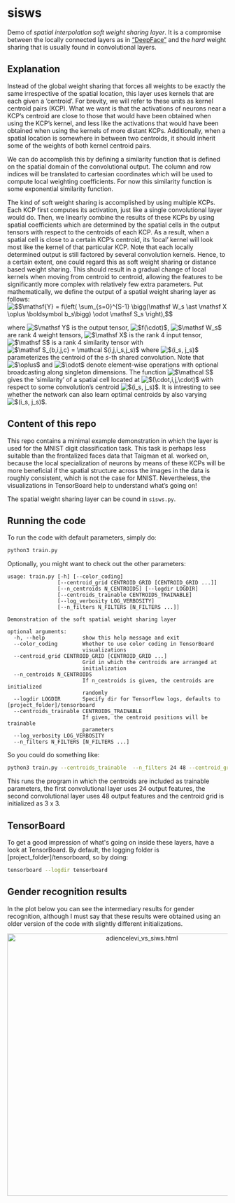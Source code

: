 sisws
=====

Demo of *spatial interpolation soft weight sharing layer*. It is a
compromise between the locally connected layers as in
[“DeepFace”](https://research.fb.com/wp-content/uploads/2016/11/deepface-closing-the-gap-to-human-level-performance-in-face-verification.pdf)
and the *hard* weight sharing that is usually found in convolutional
layers.

Explanation
-----------

Instead of the global weight sharing that forces all weights to be
exactly the same irrespective of the spatial location, this layer uses
kernels that are each given a ’centroid’. For brevity, we will refer to
these units as kernel centroid pairs (KCP). What we want is that the
activations of neurons near a KCP’s centroid are close to those that
would have been obtained when using the KCP’s kernel, and less like the
activations that would have been obtained when using the kernels of more
distant KCPs. Additionally, when a spatial location is somewhere in
between two centroids, it should inherit some of the weights of both
kernel centroid pairs.

We can do accomplish this by defining a similarity function that is
defined on the spatial domain of the convolutional output. The column
and row indices will be translated to cartesian coordinates which will
be used to compute local weighting coefficients. For now this similarity
function is some exponential similarity function.

The kind of soft weight sharing is accomplished by using multiple KCPs.
Each KCP first computes its activation, just like a single convolutional
layer would do. Then, we linearly combine the results of these KCPs by
using spatial coefficients which are determined by the spatial cells in
the output tensors with respect to the centroids of each KCP. As a
result, when a spatial cell is close to a certain KCP’s centroid, its
‘local’ kernel will look most like the kernel of that particular KCP.
Note that each locally determined output is still factored by several
convolution kernels. Hence, to a certain extent, one could regard this
as soft weight sharing or distance based weight sharing. This should
result in a gradual change of local kernels when moving from centroid to
centroid, allowing the features to be significantly more complex with
relatively few extra parameters. Put mathematically, we define the
output of a spatial weight sharing layer as follows:
<img src="https://latex.codecogs.com/gif.latex?$$\mathsf{Y}&space;=&space;f\left(&space;\sum_{s=0}^{S-1}&space;\bigg(\mathsf&space;W_s&space;\ast&space;\mathsf&space;X&space;\oplus&space;\boldsymbol&space;b_s\bigg)&space;\odot&space;\mathsf&space;S_s&space;\right),$$" title="$$\mathsf{Y} = f\left( \sum_{s=0}^{S-1} \bigg(\mathsf W_s \ast \mathsf X \oplus \boldsymbol b_s\bigg) \odot \mathsf S_s \right),$$" /> 

where <img src="https://latex.codecogs.com/gif.latex?$\mathsf&space;Y$" title="$\mathsf Y$" />
 is the output tensor, 
 <img src="https://latex.codecogs.com/gif.latex?$f(\cdot)$" title="$f(\cdot)$" />, 
  <img src="https://latex.codecogs.com/gif.latex?$\mathsf&space;W_s$" title="$\mathsf W_s$" />
  are rank 4 weight tensors, <img src="https://latex.codecogs.com/gif.latex?$\mathsf&space;X$" title="$\mathsf X$" />
   is the rank 4 input tensor,
<img src="https://latex.codecogs.com/gif.latex?$\mathsf&space;S$" title="$\mathsf S$" />
 is a rank 4 similarity tensor with
 <img src="https://latex.codecogs.com/gif.latex?$\mathsf&space;S_{b,i,j,c}&space;=&space;\mathcal&space;S(i,j,i_s,j_s)$" title="$\mathsf S_{b,i,j,c} = \mathcal S(i,j,i_s,j_s)$" />
 where <img src="https://latex.codecogs.com/gif.latex?$(i_s,&space;j_s)$" title="$(i_s, j_s)$" />
parameterizes the centroid of the $s$-th shared convolution. Note that
<img src="https://latex.codecogs.com/gif.latex?$\oplus$" title="$\oplus$" />
and 
<img src="https://latex.codecogs.com/gif.latex?$\odot$" title="$\odot$" />
denote element-wise operations with optional
broadcasting along singleton dimensions. The function 
 <img src="https://latex.codecogs.com/gif.latex?$\mathcal&space;S$" title="$\mathcal S$" />
 gives
the ‘similarity’ of a spatial cell located at <img src="https://latex.codecogs.com/gif.latex?$(\cdot,i,j,\cdot)$" title="$(\cdot,i,j,\cdot)$" /> 
with
respect to some convolution’s centroid <img src="https://latex.codecogs.com/gif.latex?$(i_s,&space;j_s)$" title="$(i_s, j_s)$" />. 
It is intresting to
see whether the network can also learn optimal centroids by also varying
<img src="https://latex.codecogs.com/gif.latex?$(i_s,&space;j_s)$" title="$(i_s, j_s)$" />.

Content of this repo
--------------------

This repo contains a minimal example demonstration in which the layer is
used for the MNIST digit classification task. This task is perhaps less
suitable than the frontalized faces data that Taigman et al. worked on,
because the local specialization of neurons by means of these KCPs will
be more beneficial if the spatial structure across the images in the
data is roughly consistent, which is not the case for MNIST.
Nevertheless, the visualizations in TensorBoard help to understand
what’s going on!

The spatial weight sharing layer can be cound in `sisws.py`.

Running the code
----------------

To run the code with default parameters, simply do: 
```bash
python3 train.py
```

Optionally, you might want to check out the other parameters:
```
usage: train.py [-h] [--color_coding]
                [--centroid_grid CENTROID_GRID [CENTROID_GRID ...]]
                [--n_centroids N_CENTROIDS] [--logdir LOGDIR]
                [--centroids_trainable CENTROIDS_TRAINABLE]
                [--log_verbosity LOG_VERBOSITY]
                [--n_filters N_FILTERS [N_FILTERS ...]]

Demonstration of the soft spatial weight sharing layer

optional arguments:
  -h, --help            show this help message and exit
  --color_coding        Whether to use color coding in TensorBoard
                        visualizations
  --centroid_grid CENTROID_GRID [CENTROID_GRID ...]
                        Grid in which the centroids are arranged at
                        initialization
  --n_centroids N_CENTROIDS
                        If n_centroids is given, the centroids are initialized
                        randomly
  --logdir LOGDIR       Specify dir for TensorFlow logs, defaults to [project_folder]/tensorboard
  --centroids_trainable CENTROIDS_TRAINABLE
                        If given, the centroid positions will be trainable
                        parameters
  --log_verbosity LOG_VERBOSITY
  --n_filters N_FILTERS [N_FILTERS ...]
```

So you could do something like:
```bash
python3 train.py --centroids_trainable  --n_filters 24 48 --centroid_grid 3 3
```
This runs the
program in which the centroids are included as trainable parameters, the
first convolutional layer uses 24 output features, the second
convolutional layer uses 48 output features and the centroid grid is
initialized as 3 x 3.



TensorBoard
-----------
To get a good impression of what's going on inside these layers, have a look at TensorBoard. By default, the logging 
folder is \[project_folder\]/tensorboard, so by doing:
```bash
tensorboard --logdir tensorboard
```

Gender recognition results
--------------------------
In the plot below you can see the intermediary results for gender recognition, although I must say that these results
were obtained using an older version of the code with slightly different initializations.
<div>
    <a href="https://plot.ly/~jvdw/18/?share_key=ajyDZl4CkCwBMjtFHj39y5" target="_blank" title="adiencelevi_vs_siws.html" style="display: block; text-align: center;"><img src="https://plot.ly/~jvdw/18.png?share_key=ajyDZl4CkCwBMjtFHj39y5" alt="adiencelevi_vs_siws.html" style="max-width: 100%;width: 600px;"  width="600" onerror="this.onerror=null;this.src='https://plot.ly/404.png';" /></a>
    <script data-plotly="jvdw:18" sharekey-plotly="ajyDZl4CkCwBMjtFHj39y5" src="https://plot.ly/embed.js" async></script>
</div>

